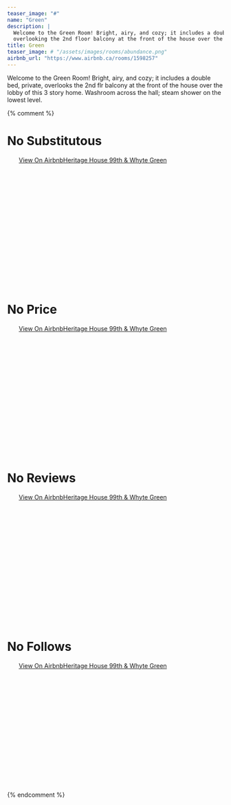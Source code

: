 ```yaml
---
teaser_image: "#"
name: "Green"
description: |
  Welcome to the Green Room! Bright, airy, and cozy; it includes a double bed,
  overlooking the 2nd floor balcony at the front of the house over the lobby.
title: Green
teaser_image: # "/assets/images/rooms/abundance.png"
airbnb_url: "https://www.airbnb.ca/rooms/1598257"
---
```

Welcome to the Green Room! Bright, airy, and cozy; it includes a double bed,
private, overlooks the 2nd flr balcony at the front of the house over the lobby
of this 3 story home. Washroom across the hall; steam shower on the lowest level.

{% comment %}
# No Substitutous
<div class="airbnb-embed-frame" data-id="1598257" data-view="home" style="width:450px;height:300px;margin:auto"><a href="https://www.airbnb.ca/rooms/1598257?s=51">View On Airbnb</a><a href="https://www.airbnb.ca/rooms/1598257?s=51" rel="nofollow">Heritage House 99th &amp; Whyte Green</a><script async="" src="https://www.airbnb.ca/embeddable/airbnb_jssdk"></script></div>

# No Price
<div class="airbnb-embed-frame" data-id="1598257" data-view="home" data-hide-price="true" style="width:450px;height:300px;margin:auto"><a href="https://www.airbnb.ca/rooms/1598257?s=51">View On Airbnb</a><a href="https://www.airbnb.ca/rooms/1598257?s=51" rel="nofollow">Heritage House 99th &amp; Whyte Green</a><script async="" src="https://www.airbnb.ca/embeddable/airbnb_jssdk"></script></div>

# No Reviews
<div class="airbnb-embed-frame" data-id="1598257" data-view="home" data-hide-reviews="true" style="width:450px;height:300px;margin:auto"><a href="https://www.airbnb.ca/rooms/1598257?s=51">View On Airbnb</a><a href="https://www.airbnb.ca/rooms/1598257?s=51" rel="nofollow">Heritage House 99th &amp; Whyte Green</a><script async="" src="https://www.airbnb.ca/embeddable/airbnb_jssdk"></script></div>

# No Follows
<div class="airbnb-embed-frame" data-id="1598257" data-view="home" style="width:450px;height:300px;margin:auto"><a href="https://www.airbnb.ca/rooms/1598257?s=51" rel="nofollow">View On Airbnb</a><a href="https://www.airbnb.ca/rooms/1598257?s=51" rel="nofollow">Heritage House 99th &amp; Whyte Green</a><script async="" src="https://www.airbnb.ca/embeddable/airbnb_jssdk"></script></div>
{% endcomment %}
